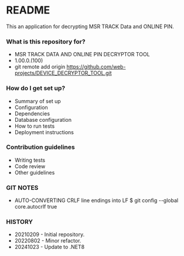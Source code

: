 # README #

This an application for decrypting MSR TRACK Data and ONLINE PIN.

### What is this repository for? ###

* MSR TRACK DATA AND ONLINE PIN DECRYPTOR TOOL
* 1.00.0.(100)
* git remote add origin https://github.com/web-projects/DEVICE_DECRYPTOR_TOOL.git

### How do I get set up? ###

* Summary of set up
* Configuration
* Dependencies
* Database configuration
* How to run tests
* Deployment instructions

### Contribution guidelines ###

* Writing tests
* Code review
* Other guidelines

### GIT NOTES ###

*  AUTO-CONVERTING CRLF line endings into LF
   $ git config --global core.autocrlf true
   
### HISTORY ###

* 20210209 - Initial repository.
* 20220802 - Minor refactor.
* 20241023 - Update to .NET8